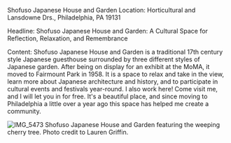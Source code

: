 Shofuso Japanese House and Garden 
Location: Horticultural and Lansdowne Drs., Philadelphia, PA 19131

Headline: Shofuso Japanese House and Garden: A Cultural Space for Reflection, Relaxation, and Remembrance

Content: Shofuso Japanese House and Garden is a traditional 17th century style Japanese guesthouse surrounded by three different styles of Japanese garden. After being on display for an exhibit at the MoMA, it moved to Fairmount Park in 1958. It is a space to relax and take in the view, learn more about Japanese architecture and history, and to participate in cultural events and festivals year-round. I also work here! Come visit me, and I will let you in for free. It's a beautiful place, and since moving to Philadelphia a little over a year ago this space has helped me create a community. 

![IMG_5473](https://user-images.githubusercontent.com/111811750/193698679-96492a64-24d4-4521-9021-29e05d74ecf8.jpg)
Shofuso Japanese House and Garden featuring the weeping cherry tree. Photo credit to Lauren Griffin. 
